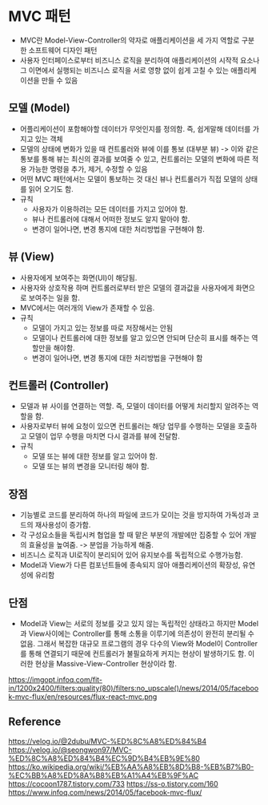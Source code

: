 # MVC 패턴
  - MVC란 Model-View-Controller의 약자로 애플리케이션을 세 가지 역할로 구분한 소프트웨어 디자인 패턴
  - 사용자 인터페이스로부터 비즈니스 로직을 분리하여 애플리케이션의 시작적 요소나 그 이면에서 실행되는 비즈니스 로직을 서로 영향 없이 쉽게 고칠 수 있는 애플리케이션을 만들 수 있음

## 모델 (Model)
  - 어플리케이션이 포함해야할 데이터가 무엇인지를 정의함. 즉, 쉽게말해 데이터를 가지고 있는 객체
  - 모델의 상태에 변화가 있을 때 컨트롤러와 뷰에 이를 통보 (대부분 뷰) -> 이와 같은 통보를 통해 뷰는 최신의 결과를 보여줄 수 있고, 컨트롤러는 모델의 변화에 따른 적용 가능한 명령을 추가, 제거, 수정할 수 있음
  - 어떤 MVC 패턴에서는 모델이 통보하는 것 대신 뷰나 컨트롤러가 직접 모델의 상태를 읽어 오기도 함.
  - 규칙 
    - 사용자가 이용하려는 모든 데이터를 가지고 있어야 함.
    - 뷰나 컨트롤러에 대해서 어떠한 정보도 알지 말아야 함.
    - 변경이 일어나면, 변경 통지에 대한 처리방법을 구현해야 함.

## 뷰 (View)
  - 사용자에게 보여주는 화면(UI)이 해당됨.
  - 사용자와 상호작용 하며 컨트롤러로부터 받은 모델의 결과값을 사용자에게 화면으로 보여주는 일을 함.
  - MVC에서는 여러개의 View가 존재할 수 있음.
  - 규칙
    - 모델이 가지고 있는 정보를 따로 저장해서는 안됨
    - 모델이나 컨트롤러에 대한 정보를 알고 있으면 안되며 단순히 표시를 해주는 역할만을 해야함.
    - 변경이 일어나면, 변경 통지에 대한 처리방법을 구현해야 함

## 컨트롤러 (Controller)
  - 모델과 뷰 사이를 연결하는 역할. 즉, 모델이 데이터를 어떻게 처리할지 알려주는 역할을 함.
  - 사용자로부터 뷰에 요청이 있으면 컨트롤러는 해당 업무를 수행하는 모델을 호출하고 모델이 업무 수행을 마치면 다시 결과를 뷰에 전달함.
  - 규칙
    - 모델 또는 뷰에 대한 정보를 알고 있어야 함.
    - 모델 또는 뷰의 변경을 모니터링 해야 함.

## 장점
  - 기능별로 코드를 분리하여 하나의 파일에 코드가 모이는 것을 방지하여 가독성과 코드의 재사용성이 증가함.
  - 각 구성요소들을 독립시켜 협업을 할 때 맡은 부분의 개발에만 집중할 수 있어 개발의 효율성을 높여줌. -> 분업을 가능하게 해줌.
  - 비즈니스 로직과 UI로직이 분리되어 있어 유지보수를 독립적으로 수행가능함.
  - Model과 View가 다른 컴포넌트들에 종속되지 않아 애플리케이션의 확장성, 유연성에 유리함

## 단점
  - Model과 View는 서로의 정보를 갖고 있지 않는 독립적인 상태라고 하지만 Model과 View사이에는 Controller를 통해 소통을 이루기에 의존성이 완전히 분리될 수 없음.
  그래서 복잡한 대규모 프로그램의 경우 다수의 View와 Model이 Controller를 통해 연결되기 때문에 컨트롤러가 불필요하게 커지는 현상이 발생하기도 함.
  이러한 현상을 Massive-View-Controller 현상이라 함.
  
https://imgopt.infoq.com/fit-in/1200x2400/filters:quality(80)/filters:no_upscale()/news/2014/05/facebook-mvc-flux/en/resources/flux-react-mvc.png

## Reference
https://velog.io/@2dubu/MVC-%ED%8C%A8%ED%84%B4
https://velog.io/@seongwon97/MVC-%ED%8C%A8%ED%84%B4%EC%9D%B4%EB%9E%80
https://ko.wikipedia.org/wiki/%EB%AA%A8%EB%8D%B8-%EB%B7%B0-%EC%BB%A8%ED%8A%B8%EB%A1%A4%EB%9F%AC
https://cocoon1787.tistory.com/733
https://ss-o.tistory.com/160
https://www.infoq.com/news/2014/05/facebook-mvc-flux/
